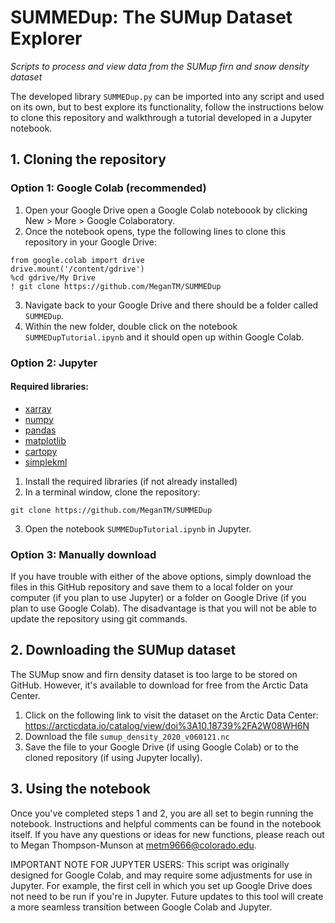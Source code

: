 # SUMMEDup: The SUMup Dataset Explorer
_Scripts to process and view data from the SUMup firn and snow density dataset_

The developed library `SUMMEDup.py` can be imported into any script and used on its own, but to best explore its functionality, follow the instructions below to clone this repository and walkthrough a tutorial developed in a Jupyter notebook.

## 1. Cloning the repository

### Option 1: Google Colab (recommended)

1. Open your Google Drive open a Google Colab noteboook by clicking New > More > Google Colaboratory.
3. Once the notebook opens, type the following lines to clone this repository in your Google Drive:

```
from google.colab import drive
drive.mount('/content/gdrive')
%cd gdrive/My Drive
! git clone https://github.com/MeganTM/SUMMEDup
```
3. Navigate back to your Google Drive and there should be a folder called `SUMMEDup`.
4. Within the new folder, double click on the notebook `SUMMEDupTutorial.ipynb` and it should open up within Google Colab.


### Option 2: Jupyter

#### Required libraries:
* [xarray](http://xarray.pydata.org/en/stable/getting-started-guide/installing.html)
* [numpy](https://numpy.org/install/)
* [pandas](https://pandas.pydata.org/docs/getting_started/install.html)
* [matplotlib](https://matplotlib.org/stable/)
* [cartopy](https://scitools.org.uk/cartopy/docs/latest/installing.html)
* [simplekml](https://pypi.org/project/simplekml/)

1. Install the required libraries (if not already installed)
2. In a terminal window, clone the repository:
```
git clone https://github.com/MeganTM/SUMMEDup
```
3. Open the notebook `SUMMEDupTutorial.ipynb` in Jupyter.


### Option 3: Manually download
If you have trouble with either of the above options, simply download the files in this GitHub repository and save them to a local folder on your computer (if you plan to use Jupyter) or a folder on Google Drive (if you plan to use Google Colab). The disadvantage is that you will not be able to update the repository using git commands.


## 2. Downloading the SUMup dataset

The SUMup snow and firn density dataset is too large to be stored on GitHub. However, it's available to download for free from the Arctic Data Center.
1. Click on the following link to visit the dataset on the Arctic Data Center: https://arcticdata.io/catalog/view/doi%3A10.18739%2FA2W08WH6N
2. Download the file `sumup_density_2020_v060121.nc`
3. Save the file to your Google Drive (if using Google Colab) or to the cloned repository (if using Jupyter locally).


## 3. Using the notebook
Once you've completed steps 1 and 2, you are all set to begin running the notebook. Instructions and helpful comments can be found in the notebook itself. If you have any questions or ideas for new functions, please reach out to Megan Thompson-Munson at metm9666@colorado.edu.

IMPORTANT NOTE FOR JUPYTER USERS: This script was originally designed for Google Colab, and may require some adjustments for use in Jupyter. For example, the first cell in which you set up Google Drive does not need to be run if you're in Jupyter. Future updates to this tool will create a more seamless transition between Google Colab and Jupyter.
